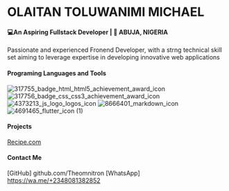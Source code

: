 # OLAITAN TOLUWANIMI MICHAEL

#### 💻An Aspiring Fullstack Developer | 📍 ABUJA, NIGERIA

Passionate and experienced Fronend Developer, with a strng technical skill set aiming to leverage expertise in developing innovative web applications

#### Programing Languages and Tools
![317755_badge_html_html5_achievement_award_icon](https://github.com/user-attachments/assets/4befbb3c-4132-4106-b4a8-5ff8ff8b3535)
![317756_badge_css_css3_achievement_award_icon](https://github.com/user-attachments/assets/6f346c88-0457-49ba-97c6-c1d51692fcd1)
![4373213_js_logo_logos_icon](https://github.com/user-attachments/assets/841a0e66-a5c6-48b1-b5bf-d0e7e3a9325f)
![8666401_markdown_icon](https://github.com/user-attachments/assets/e0932215-5105-4a33-b394-3fb9c0149db7)
![4691465_flutter_icon (1)](https://github.com/user-attachments/assets/25209287-a302-4d32-a1a5-952841cc9a7a)


#### Projects
[Recipe.com](https://theomnitron.github.io/Recipe.com)

#### Contact Me
[GitHub] github.com/Theomnitron
[WhatsApp] https://wa.me/+2348081382852
